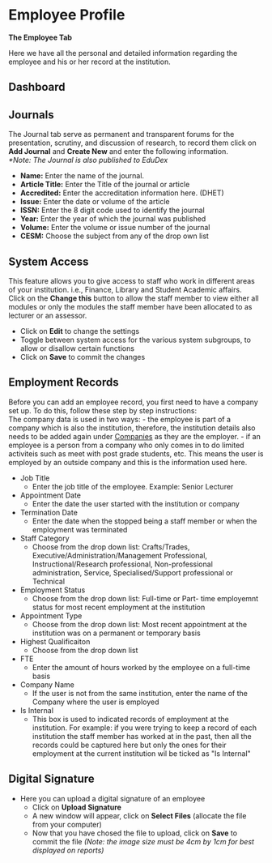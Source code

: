 # **Employee Profile**



**The Employee Tab**

Here we have all the personal and detailed information regarding the employee and his or her record at the institution.

## **Dashboard**



## **Journals**

The Journal tab serve as permanent and transparent forums for the presentation, scrutiny, and discussion of research, to record them click on **Add Journal** and **Create New** and enter the following information.  
_*Note: The Journal is also published to EduDex_

- **Name:**  Enter the name of the journal. 
- **Article Title:**  Enter the Title of the journal or article
- **Accredited:**  Enter the accreditation information here.  (DHET)
- **Issue:** Enter the date or volume of the article
- **ISSN:** Enter the 8 digit code used to identify the journal
- **Year:**  Enter the year of which the journal was published
- **Volume:**  Enter the volume or issue number of the journal
- **CESM:** Choose the subject from any of the drop own list
    

## **System Access**

This feature allows you to give access to staff who work in different areas of your institution. i.e., Finance, Library and Student Academic affairs.  
Click on the **Change this** button to allow the staff member to view either all modules or only the modules the staff member have been allocated to as lecturer or an assessor.
- Click on **Edit** to change the settings
- Toggle between system access for the various system subgroups, to allow or disallow certain functions
- Click on **Save** to commit the changes
    

## **Employment Records**

Before you can add an employee record, you first need to have a company set up.  To do this, follow these step by step instructions:  
The company data is used in two ways:
    - the employee is part of a company which is also the institution, therefore, the institution details also needs to be added again under [Companies](http://help.studentmanager.co.za/en/latest/More/Companies/AddingCompanies/) as they are the employer.
    - if an employee is a person from a company who only comes in to do limited activiteis such as meet with post grade students, etc. This means the user is employed by an outside company and this is the information used here.
  - Job Title
    - Enter the job title of the employee.  Example: Senior Lecturer
  - Appointment Date
    - Enter the date the user started with the institution or company
  - Termination Date
    - Enter the date when the stopped being a staff member or when the employment was terminated
  - Staff Category
    - Choose from the drop down list:  Crafts/Trades, Executive/Administration/Management Professional, Instructional/Research professional, Non-professional administration, Service, Specialised/Support professional or Technical
  - Employment Status
    - Choose from the drop down list:  Full-time or Part- time employemnt status for most recent employment at the institution
  - Appointment Type
    - Choose from the drop down list: Most recent appointment at the institution was on a permanent or temporary basis
  - Highest Qualificaiton
    - Choose from the drop down list
  - FTE
    - Enter the amount of hours worked by the employee on a full-time basis
  - Company Name
    - If the user is not from the same institution, enter the name of the Company where the user is employed
  - Is Internal
    - This box is used to indicated records of employment at the institution.  For example: if you were trying to keep a record of each institution the staff member has worked at in the past, then all the records could be captured here but only the ones for their employment at the current institution wil be ticked as "Is Internal"
    

## **Digital Signature**

  - Here you can upload a digital signature of an employee
     - Click on **Upload Signature**
     - A new window will appear, click on **Select Files** (allocate the file from your computer)
     - Now that you have chosed the file to upload, click on **Save** to commit the file
   _(Note: the image size must be 4cm by 1cm for best displayed on reports)_
<!--stackedit_data:
eyJoaXN0b3J5IjpbLTExMzc3Mzg5NzYsLTczNzY1NDE0MSwxNT
YzNTIyMDA0XX0=
-->